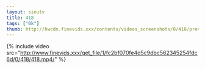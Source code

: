 ```yaml
--- 
layout: sieutv
title: 418
tags: ["0k"]
thumb: http://hwcdn.finevids.xxx/contents/videos_screenshots/0/418/preview.mp4.jpg
---
```

{% include video src="http://www.finevids.xxx/get_file/1/fc2bf070fe4d5c9dbc562345254fdc6d/0/418/418.mp4/" %} 
